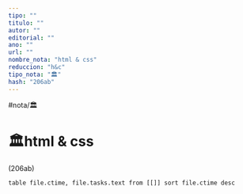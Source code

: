 ```yaml
---
tipo: ""
titulo: ""
autor: ""
editorial: ""
ano: ""
url: ""
nombre_nota: "html & css"
reduccion: "h&c"
tipo_nota: "🏛️"
hash: "206ab"
---
```



#nota/🏛️

# 🏛️html & css
<div>(206ab)</div>

```dataview
table file.ctime, file.tasks.text from [[]] sort file.ctime desc

```










